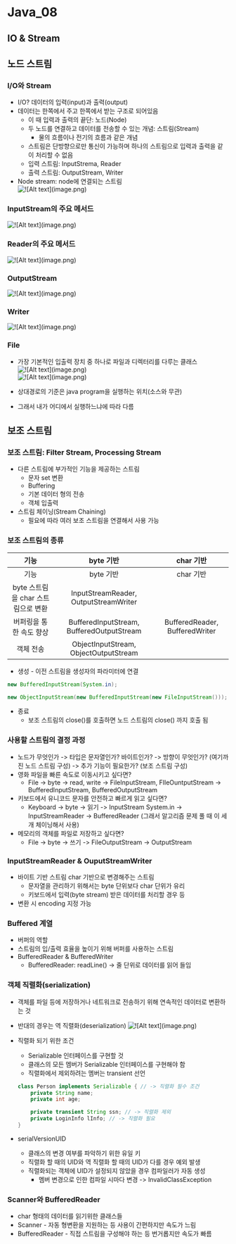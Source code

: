 # Java_08
## IO & Stream

## 노드 스트림
### I/O와 Stream
- I/O? 데이터의 입력(input)과 출력(output)
- 데이터는 한쪽에서 주고 한쪽에서 받는 구조로 되어있음
    - 이 때 입력과 출력의 끝단: 노드(Node)
    - 두 노드를 연결하고 데이터를 전송할 수 있는 개념: 스트림(Stream)
        - 물의 흐름이나 전기의 흐름과 같은 개념
    - 스트림은 단방향으로만 통신이 가능하며 하나의 스트림으로 입력과 출력을 같이 처리할 수 없음
    - 입력 스트림: InputStrema, Reader
    - 출력 스트림: OutputStream, Writer
- Node stream: node에 연결되는 스트림  
![!\[Alt text\](image.png)](Java_08-1.png)

### InputStream의 주요 메서드
![!\[Alt text\](image.png)](Java_08-2.png)

### Reader의 주요 메서드
![!\[Alt text\](image.png)](Java_08-3.png)

### OutputStream
![!\[Alt text\](image.png)](Java_08-4.png)

### Writer
![!\[Alt text\](image.png)](Java_08-5.png)

### File
- 가장 기본적인 입출력 장치 중 하나로 파일과 디렉터리를 다루는 클래스  
![!\[Alt text\](image.png)](Java_08-6.png)  
![!\[Alt text\](image.png)](Java_08-7.png)

- 상대경로의 기준은 java program을 실행하는 위치(소스와 무관)
- 그래서 내가 어디에서 실행하느냐에 따라 다름


## 보조 스트림

### 보조 스트림: Filter Stream, Processing Stream
- 다른 스트림에 부가적인 기능을 제공하는 스트림
    - 문자 set 변환
    - Buffering
    - 기본 데이터 형의 전송
    - 객체 입출력
- 스트림 체이닝(Stream Chaining)
    - 필요에 따라 여러 보조 스트림을 연결해서 사용 가능

### 보조 스트림의 종류
|기능|byte 기반|char 기반|
|:---:|:---:|:---:|
|기능|byte 기반|char 기반|
|byte 스트림을 char 스트림으로 변환|InputStreamReader, OutputStreamWriter||
|버퍼링을 통한 속도 향상|BufferedInputStream, BufferedOutputStream|BufferedReader, BufferedWriter|
|객체 전송|ObjectInputStream, ObjectOutputStream||

- 생성 - 이전 스트림을 생성자의 파라미터에 연결
```java
new BufferedInputStream(System.in);

new ObjectInputStream(new BufferedInputStream(new FileInputStream()));
```

- 종료
    - 보조 스트림의 close()를 호출하면 노드 스트림의 close() 까지 호출 됨

### 사용할 스트림의 결정 과정
- 노드가 무엇인가 -> 타입은 문자열인가? 바이트인가? -> 방향이 무엇인가? (여기까진 노드 스트림 구성) -> 추가 기능이 필요한가? (보조 스트림 구성)
- 영화 파일을 빠른 속도로 이동시키고 싶다면?
    - File -> byte -> read, write -> FileInputStream, FIleOuntputStream -> BufferedInputStream, BufferedOutputStream
- 키보드에서 유니코드 문자를 안전하고 빠르게 읽고 싶다면?
    - Keyboard -> byte -> 읽기 -> InputStream System.in -> InputStreamReader -> BufferedReader (그래서 알고리즘 문제 풀 때 이 세 개 체이닝해서 사용)
- 메모리의 객체를 파일로 저장하고 싶다면?
    - File -> byte -> 쓰기 -> FileOutputStream -> OutputStream

### InputStreamReader & OuputStreamWriter
- 바이트 기반 스트림 char 기반으로 변경해주는 스트림
    - 문자열을 관리하기 위해서는 byte 단위보다 char 단위가 유리
    - 키보드에서 입력(byte stream) 받은 데이터를 처리할 경우 등
- 변환 시 encoding 지정 가능

### Buffered 계열
- 버퍼의 역할
- 스트림의 입/출력 효율을 높이기 위해 버퍼를 사용하는 스트림
- BufferedReader & BufferedWriter
    - BufferedReader: readLine() -> 줄 단위로 데이터를 읽어 들임

### 객체 직렬화(serialization)
- 객체를 파일 등에 저장하거나 네트워크로 전송하기 위해 연속적인 데이터로 변환하는 것
- 반대의 경우는 역 직렬화(deserialization)
    ![!\[Alt text\](image.png)](Java_08-8.png)
- 직렬화 되기 위한 조건
    - Serializable 인터페이스를 구현할 것
    - 클래스의 모든 멤버가 Serializable 인터페이스를 구현해야 함
    - 직렬화에서 제외하려는 멤버는 transient 선언

    ```java
    class Person implements Serializable { // -> 직렬화 필수 조건
        private String name;
        private int age;

        private transient String ssn; // -> 직렬화 제외
        private LoginInfo lInfo; // -> 직렬화 필요
    }
    ``` 

- serialVersionUID
    - 클래스의 변경 여부를 파악하기 위한 유일 키
    - 직렬화 할 때의 UID와 역 직렬화 할 때의 UID가 다를 경우 예외 발생
    - 직렬화되는 객체에 UID가 설정되지 않았을 경우 컴파일러가 자동 생성
        - 멤버 변경으로 인한 컴파일 시마다 변경 -> InvalidClassException

### Scanner와 BufferedReader
- char 형태의 데이터를 읽기위한 클래스들
- Scanner - 자동 형변환을 지원하는 등 사용이 간편하지만 속도가 느림
- BufferedReader - 직접 스트림을 구성해야 하는 등 번거롭지만 속도가 빠름

